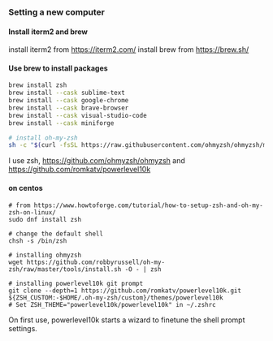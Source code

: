 ### Setting a new computer
#### Install iterm2 and brew
install iterm2 from https://iterm2.com/ 
install brew from https://brew.sh/

#### Use brew to install packages
```sh
brew install zsh
brew install --cask sublime-text
brew install --cask google-chrome
brew install --cask brave-browser
brew install --cask visual-studio-code
brew install --cask miniforge

# install oh-my-zsh
sh -c "$(curl -fsSL https://raw.githubusercontent.com/ohmyzsh/ohmyzsh/master/tools/install.sh)"
```




I use zsh, https://github.com/ohmyzsh/ohmyzsh and https://github.com/romkatv/powerlevel10k

#### on centos
```shell
# from https://www.howtoforge.com/tutorial/how-to-setup-zsh-and-oh-my-zsh-on-linux/
sudo dnf install zsh

# change the default shell
chsh -s /bin/zsh

# installing ohmyzsh
wget https://github.com/robbyrussell/oh-my-zsh/raw/master/tools/install.sh -O - | zsh

# installing powerlevel10k git prompt
git clone --depth=1 https://github.com/romkatv/powerlevel10k.git ${ZSH_CUSTOM:-$HOME/.oh-my-zsh/custom}/themes/powerlevel10k
# Set ZSH_THEME="powerlevel10k/powerlevel10k" in ~/.zshrc
```
On first use, powerlevel10k starts a wizard to finetune the shell prompt settings. 
